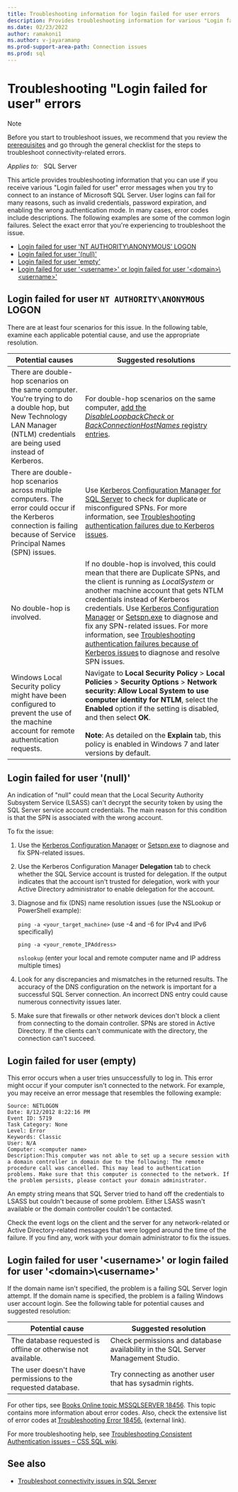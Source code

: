 ```yaml
---
title: Troubleshooting information for login failed for user errors
description: Provides troubleshooting information for various "Login failed for user" errors that appear when connecting to an instance of SQL Server.  
ms.date: 02/23/2022
author: ramakoni1
ms.author: v-jayaramanp
ms.prod-support-area-path: Connection issues
ms.prod: sql
---
```


# Troubleshooting "Login failed for user" errors

> [!NOTE]
> Before you start to troubleshoot issues, we recommend that you review the [prerequisites](resolving-connectivity-errors.md#prerequisite) and go through the general checklist for the steps to troubleshoot connectivity-related errors.

_Applies to:_ &nbsp; SQL Server

This article provides troubleshooting information that you can use if you receive various "Login failed for user" error messages when you try to connect to an instance of Microsoft SQL Server. User logins can fail for many reasons, such as invalid credentials, password expiration, and enabling the wrong authentication mode. In many cases, error codes include descriptions. The following examples are some of the common login failures. Select the exact error that you're experiencing to troubleshoot the issue.

- [Login failed for user 'NT AUTHORITY\ANONYMOUS' LOGON](#login-failed-for-user-nt-authorityanonymous-logon)
- [Login failed for user '(null)'](#login-failed-for-user-null)
- [Login failed for user 'empty'](#login-failed-for-user-empty)
- [Login failed for user '\<username>' or login failed for user '\<domain>\\\<username>'](#login-failed-for-user-username-or-login-failed-for-user-domainusername)

## Login failed for user `NT AUTHORITY\ANONYMOUS` LOGON

There are at least four scenarios for this issue. In the following table, examine each applicable potential cause, and use the appropriate resolution.

|Potential causes  |Suggested resolutions  |
|---------|---------|
|There are double-hop scenarios on the same computer. You're trying to do a double hop, but New Technology LAN Manager (NTLM) credentials are being used instead of Kerberos.      | For double-hop scenarios on the same computer, [add the *DisableLoopbackCheck* or *BackConnectionHostNames* registry entries](../../windows-server/networking/accessing-server-locally-with-fqdn-cname-alias-denied.md#method-1-recommended-create-the-local-security-authority-host-names-that-can-be-referenced-in-a-ntlm-authentication-request).
|There are double-hop scenarios across multiple computers. The error could occur if the Kerberos connection is failing because of Service Principal Names (SPN) issues.      | Use [Kerberos Configuration Manager for SQL Server](https://www.microsoft.com/download/details.aspx?id=39046) to check for duplicate or misconfigured SPNs. For more information, see [Troubleshooting authentication failures due to Kerberos issues](using-kerberosmngr-sqlserver.md).|
|No double-hop is involved.      |    If no double-hop is involved, this could mean that there are Duplicate SPNs, and the client is running as *LocalSystem* or another machine account that gets NTLM credentials instead of Kerberos credentials. Use [Kerberos Configuration Manager](using-kerberosmngr-sqlserver.md) or [Setspn.exe](/previous-versions/windows/it-pro/windows-server-2012-R2-and-2012/cc731241(v=ws.11)) to diagnose and fix any SPN-related issues. For more information, see [Troubleshooting authentication failures because of Kerberos issues](using-kerberosmngr-sqlserver.md) to diagnose and resolve SPN issues.     |
|Windows Local Security policy might have been configured to prevent the use of the machine account for remote authentication requests.      |      Navigate to **Local Security Policy** > **Local Policies** > **Security Options** > **Network security: Allow Local System to use computer identity for NTLM**, select the **Enabled** option if the setting is disabled, and then select **OK**.<br/><br/>**Note**: As detailed on the **Explain** tab, this policy is enabled in Windows 7 and later versions by default.    |

## Login failed for user '(null)'

An indication of "null" could mean that the Local Security Authority Subsystem Service (LSASS) can't decrypt the security token by using the SQL Server service account credentials. The main reason for this condition is that the SPN is associated with the wrong account.

To fix the issue:

1. Use the [Kerberos Configuration Manager](using-kerberosmngr-sqlserver.md) or [Setspn.exe](/previous-versions/windows/it-pro/windows-server-2012-R2-and-2012/cc731241(v=ws.11)) to diagnose and fix SPN-related issues.
1. Use the Kerberos Configuration Manager **Delegation** tab to check whether the SQL Service account is trusted for delegation. If the output indicates that the account isn't trusted for delegation, work with your Active Directory administrator to enable delegation for the account.

1. Diagnose and fix (DNS) name resolution issues (use the NSLookup or PowerShell example):

    `ping -a <your_target_machine>` (use -4 and -6 for IPv4 and IPv6 specifically)

    `ping -a <your_remote_IPAddress>`

    `nslookup` (enter your local and remote computer name and IP address multiple times)

1. Look for any discrepancies and mismatches in the returned results. The accuracy of the DNS configuration on the network is important for a successful SQL Server connection. An incorrect DNS entry could cause numerous connectivity issues later.

1. Make sure that firewalls or other network devices don't block a client from connecting to the domain controller. SPNs are stored in Active Directory. If the clients can't communicate with the directory, the connection can't succeed.
    
## Login failed for user (empty)

This error occurs when a user tries unsuccessfully to log in. This error might occur if your computer isn't connected to the network. For example, you may receive an error message that resembles the following example:

```output
Source: NETLOGON
Date: 8/12/2012 8:22:16 PM
Event ID: 5719
Task Category: None
Level: Error
Keywords: Classic
User: N/A
Computer: <computer name>
Description:This computer was not able to set up a secure session with a domain controller in domain due to the following: The remote procedure call was cancelled. This may lead to authentication problems. Make sure that this computer is connected to the network. If the problem persists, please contact your domain administrator.
```
An empty string means that SQL Server tried to hand off the credentials to LSASS but couldn't because of some problem. Either LSASS wasn't available or the domain controller couldn't be contacted.

Check the event logs on the client and the server for any network-related or Active Directory-related messages that were logged around the time of the failure. If you find any, work with your domain administrator to fix the issues.

## Login failed for user '\<username>' or login failed for user '\<domain>\\\<username>'

If the domain name isn't specified, the problem is a failing SQL Server login attempt. If the domain name is specified, the problem is a failing Windows user account login. See the following table for potential causes and suggested resolution:

| Potential cause   | Suggested resolution   |
| --------- | --------- |
| The database requested is offline or otherwise not available.      |   Check permissions and database availability in the SQL Server Management Studio.        |
| The user doesn't have permissions to the requested database.       |   Try connecting as another user that has sysadmin rights.       |

For other tips, see [Books Online topic MSSQLSERVER 18456](/sql/relational-databases/errors-events/mssqlserver-18456-database-engine-error?view=sql-server-ver15&preserve-view=true). This topic contains more information about error codes. Also, check the extensive list of error codes at [Troubleshooting Error 18456.](https://sqlblog.org/2011/01/14/troubleshooting-error-18456) (external link).

For more troubleshooting help, see [Troubleshooting Consistent Authentication issues – CSS SQL wiki](https://github.com/microsoft/CSS_SQL_Networking_Tools/wiki/0000-Troubleshooting-Workflows).

## See also

- [Troubleshoot connectivity issues in SQL Server](resolve-connectivity-errors-overview.md)